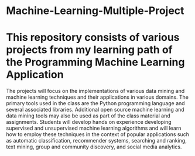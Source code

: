 # Machine-Learning-Multiple-Project

# This repository consists of various projects from my learning path of the Programming Machine Learning Application 

The projects will focus on the implementations of various data mining and machine learning techniques and their applications in various domains. The primary tools used in the class are the Python programming language and several associated libraries. Additional open source machine learning and data mining tools may also be used as part of the class material and assignments. Students will develop hands on experience developing supervised and unsupervised machine learning algorithms and will learn how to employ these techniques in the context of popular applications such as automatic classification, recommender systems, searching and ranking, text mining, group and community discovery, and social media analytics.
